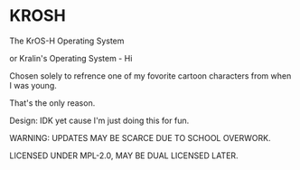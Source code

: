 # KROSH
The KrOS-H Operating System

or Kralin's Operating System - Hi

Chosen solely to refrence one of my fovorite cartoon characters from when I was young.

That's the only reason.

Design: IDK yet cause I'm just doing this for fun.

WARNING: UPDATES MAY BE SCARCE DUE TO SCHOOL OVERWORK.

LICENSED UNDER MPL-2.0, MAY BE DUAL LICENSED LATER.
